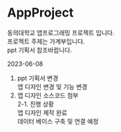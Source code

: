 # AppProject
동의대학교 앱프로그래밍 프로젝트 입니다.<br/>
프로젝트 주제는 가계부입니다.<br/>
ppt 기획서 참조바랍니다.

2023-06-08<br/>
1. ppt 기획서 변경<br/>
 앱 디자인 변경 및 기능 변경<br/>
2. 앱 디자인 소스코드 첨부<br/>
 2-1. 진행 상황<br/>
앱 디자인 제작 완료<br/>
데이터 베이스 구축 및 연결 예정
 

